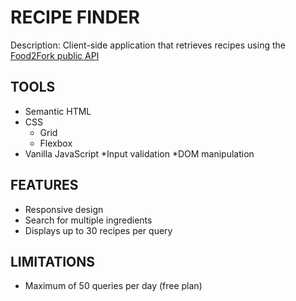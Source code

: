 # RECIPE FINDER
Description: Client-side application that retrieves recipes using the [Food2Fork public API](https://www.food2fork.com/about/api)

## TOOLS
* Semantic HTML
* CSS
  * Grid
  * Flexbox
* Vanilla JavaScript
  *Input validation
  *DOM manipulation

## FEATURES
* Responsive design
* Search for multiple ingredients
* Displays up to 30 recipes per query

## LIMITATIONS
* Maximum of 50 queries per day (free plan)
